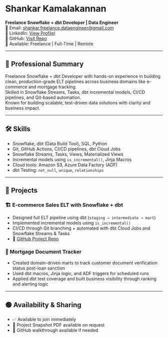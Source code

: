 # Shankar Kamalakannan  
**Freelance Snowflake + dbt Developer | Data Engineer**  
📧 Email: shankar.freelance.dataengineer@gmail.com  
🔗 LinkedIn: [View Profile](https://tinyurl.com/Shankar-Linkedin-2025))  
🐙 GitHub: [Visit Repo](https://github.com/Shankarkk)  
📍 Available: Freelance | Full-Time | Remote  

---

## 💼 Professional Summary

Freelance Snowflake + dbt Developer with hands-on experience in building clean, production-grade ELT pipelines across business domains like e-commerce and mortgage tracking.  
Skilled in Snowflake Streams, Tasks, dbt incremental models, CI/CD pipelines, and Git-based automation.  
Known for building scalable, test-driven data solutions with clarity and business impact.

---

## 🛠️ Skills

- Snowflake, dbt (Data Build Tool), SQL, Python  
- Git, GitHub Actions, CI/CD pipelines, dbt Cloud Jobs  
- Snowflake Streams, Tasks, Views, Materialized Views  
- Incremental models using `is_incremental()`, Jinja Macros  
- Cloud tools: Amazon S3, Azure Data Factory (ADF)  
- dbt Testing: `not_null`, `unique`, `relationships`

---

## 📁 Projects

### 🏗️ E-commerce Sales ELT with Snowflake + dbt

- Designed full ELT pipeline using dbt (`staging → intermediate → mart`)  
- Implemented incremental models using `is_incremental()`  
- CI/CD through Git branching + automated with dbt Cloud Jobs and Snowflake Streams & Tasks  
- 🔗 [GitHub Project Repo](https://github.com/Shankarkk/E-commerce_analytics_project)

### 🏦 Mortgage Document Tracker

- Created domain-driven marts to track customer document verification status post-loan sanction  
- Used dbt macros, Jinja logic, and ADF triggers for scheduled runs  
- Applied dbt test coverage and built business visibility through ranking and alerting logic  

---

## 🟢 Availability & Sharing

- ✅ Available to join immediately  
- 📄 Project Snapshot PDF available on request  
- 📂 GitHub walkthrough available if needed
